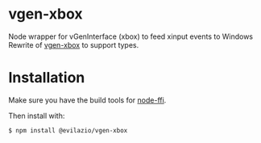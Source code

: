 # vgen-xbox
Node wrapper for vGenInterface (xbox) to feed xinput events to Windows
Rewrite of [vgen-xbox](https://github.com/Evilazio/vgen-xbox/blob/master/demo.js) to support types.

# Installation
Make sure you have the build tools for [node-ffi](https://github.com/node-ffi/node-ffi#installation). 

Then install with:
``` bash
$ npm install @evilazio/vgen-xbox
```
